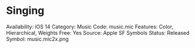 # Singing

Availability: iOS 14
Category: Music
Code: music.mic
Features: Color, Hierarchical, Weights
Free: Yes
Source: Apple SF Symbols
Status: Released
Symbol: music.mic2x.png